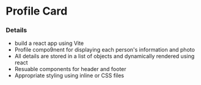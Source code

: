 # Profile Card

### Details

- build a react app using Vite
- Profile compo9nent for displaying each person's information and photo
- All details are stored in a list of objects and dynamically rendered using react
- Resuable components for header and footer
- Appropriate styling  using inline or CSS files